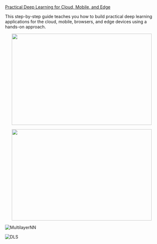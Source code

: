 [Practical Deep Learning for Cloud, Mobile, and Edge](https://www.oreilly.com/library/view/practical-deep-learning/9781492034858/)

This step-by-step guide teaches you how to build practical deep learning applications for the cloud, mobile, browsers, and edge devices using a hands-on approach.

<p align="center">
  <img width="460" height="300" src="https://github.com/AnchorageBot/TensorFlowProjects/assets/47305410/db0cee6b-fc43-4efb-b7ff-2391ef97d0b9">
</p>


<p align="center">
  <img width="460" height="300" src="https://github.com/AnchorageBot/TensorFlowProjects/assets/47305410/c90c4a7b-3133-46d6-8e15-886e9422bfc3">
</p>

![MultilayerNN](https://github.com/AnchorageBot/TensorFlowProjects/assets/47305410/c90c4a7b-3133-46d6-8e15-886e9422bfc3)


![DLS](https://github.com/AnchorageBot/TensorFlowProjects/assets/47305410/043b763f-e134-4264-aa03-85e7d10ab8cf)

